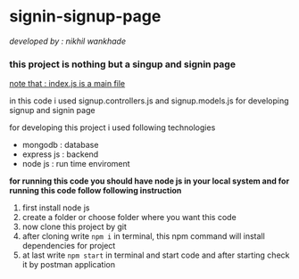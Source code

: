 # signin-signup-page

<i>developed by : nikhil wankhade </i>


<h3> this project is nothing but a singup and signin page</h3>

<span style="text-decoration: underline;"> note that : index.js is a main file </span>
<p>in this code i used signup.controllers.js and signup.models.js for developing signup and signin page</p>
 for developing this  project i used following technologies 
 <ul>
   <li>
     mongodb : database
   </li>  
   <li>
     express js : backend 
   </li> 
   <li>
     node js  : run time enviroment
   </li>
 </ul>

<b>for running this code you should have node js in your local system and for  running this code follow following instruction</b>
1. first install node js
2. create  a folder or choose folder where you want this code
3. now clone this project by git 
4. after cloning write `npm i` in terminal, this npm command will install dependencies for project
5. at last write `npm start` in terminal and start code and after starting check it by postman application
